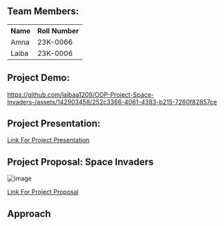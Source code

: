 ## Team Members:

<table>
<tr>
  <th>Name</th>
  <th>Roll Number</th>
</tr>
<tr>
  <td>Amna</td>
  <td>23K-0066</td>
</tr>
<tr>
  <td>Laiba</td>
  <td>23K-0006</td>
</tr>
</table>


## Project Demo:


https://github.com/laibaa1209/OOP-Project-Space-Invaders-/assets/142903458/252c3366-4061-4383-b215-7260f82857ce





## Project Presentation:

[Link For Project Presentation](https://github.com/laibaa1209/OOP-Project-Space-Invaders-/blob/08e6ea423da7cd1941816529d740101fcb138c13/OOP%20PROJECT%20ppt.pdf)

## Project Proposal: Space Invaders
![image](https://github.com/laibaa1209/OOP-Project-Space-Invaders-/assets/142867994/20b058fd-667c-4f04-b262-f7c2bde478d0)

[Link For Project Proposal](https://github.com/laibaa1209/OOP-Project-Space-Invaders-/blob/d013bf38d715047d95db8a78f59714249f9ce573/OOP%20Project%20Proposal.docx)

## Approach
